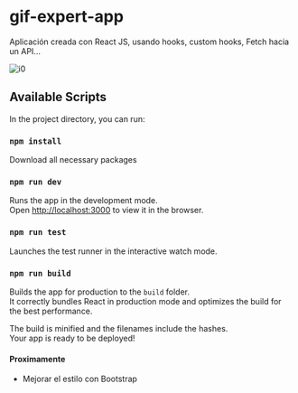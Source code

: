 # gif-expert-app
Aplicación creada con React JS, usando hooks, custom hooks, Fetch hacia un API...

![i0](https://user-images.githubusercontent.com/99143567/175860268-a20c7e0c-e000-4ad3-bdf3-dc2be7f6f42e.JPG)

## Available Scripts

In the project directory, you can run:

### `npm install`
Download all necessary packages


### `npm run dev`

Runs the app in the development mode.<br />
Open [http://localhost:3000](http://localhost:3000) to view it in the browser.

### `npm run test`

Launches the test runner in the interactive watch mode.<br />

### `npm run build`

Builds the app for production to the `build` folder.<br />
It correctly bundles React in production mode and optimizes the build for the best performance.

The build is minified and the filenames include the hashes.<br />
Your app is ready to be deployed!

#### Proximamente

- Mejorar el estilo con Bootstrap

